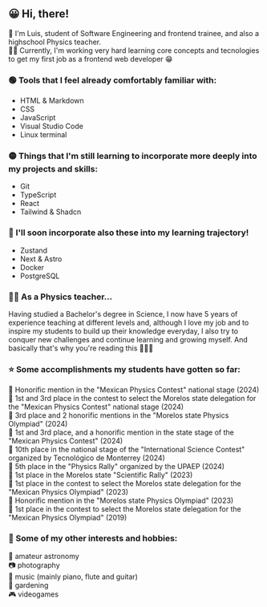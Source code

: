 ## 😀 Hi, there!
👦 I'm Luis, student of Software Engineering and frontend trainee, and also a highschool Physics teacher.<br>
👩‍💻 Currently, I'm working very hard learning core concepts and tecnologies to get my first job as a frontend web developer 😁

### 🟢 Tools that I feel already comfortably familiar with:
* HTML & Markdown
* CSS
* JavaScript
* Visual Studio Code
* Linux terminal

### 🟡 Things that I'm still learning to incorporate more deeply into my projects and skills:
* Git
* TypeScript
* React
* Tailwind & Shadcn

### 🔴 I'll soon incorporate also these into my learning trajectory!
* Zustand
* Next & Astro
* Docker
* PostgreSQL

### 👩‍🏫 As a Physics teacher...
Having studied a Bachelor's degree in Science, I now have 5 years of experience teaching at different levels and, although I love my job and to inspire my students to build up their knowledge everyday, I also try to conquer new challenges and continue learning and growing myself. And basically that's why you're reading this 🙂💁‍♀️

### ⭐ Some accomplishments my students have gotten so far:
🏅 Honorific mention in the "Mexican Physics Contest" national stage (2024)<br>
🥇 1st and 3rd place in the contest to select the Morelos state delegation for the "Mexican Physics Contest" national stage (2024)<br>
🥉 3rd place and 2 honorific mentions in the "Morelos state Physics Olympiad" (2024)<br>
🥇 1st and 3rd place, and a honorific mention in the state stage of the "Mexican Physics Contest" (2024)<br>
🏅 10th place in the national stage of the "International Science Contest" organized by Tecnológico de Monterrey (2024)<br>
🏅 5th place in the "Physics Rally" organized by the UPAEP (2024)<br>
🥇 1st place in the Morelos state "Scientific Rally" (2023)<br>
🥇 1st place in the contest to select the Morelos state delegation for the "Mexican Physics Olympiad" (2023)<br>
🏅 Honorific mention in the "Morelos state Physics Olympiad" (2023)<br>
🥇 1st place in the contest to select the Morelos state delegation for the "Mexican Physics Olympiad" (2019)<br>

### 👀 Some of my other interests and hobbies:
🔭 amateur astronomy<br>
📷 photography<br>
🎵 music (mainly piano, flute and guitar)<br>
🌱 gardening<br>
🎮 videogames<br>
